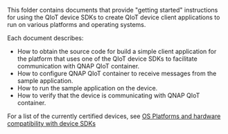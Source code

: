 This folder contains documents that provide "getting started" instructions for using the QIoT device SDKs to create QIoT device client applications to run on various platforms and operating systems.

Each document describes:

- How to obtain the source code for build a simple client application for the platform that uses one of the QIoT device SDKs to facilitate communication with QNAP QIoT container.
- How to configure QNAP QIoT container to receive messages from the sample application.
- How to run the sample application on the device.
- How to verify that the device is communicating with QNAP QIoT container.

For a list of the currently certified devices, see [OS Platforms and hardware compatibility with device SDKs][lnk-compatibilty]

[lnk-compatibilty]: https://www.qnap.com